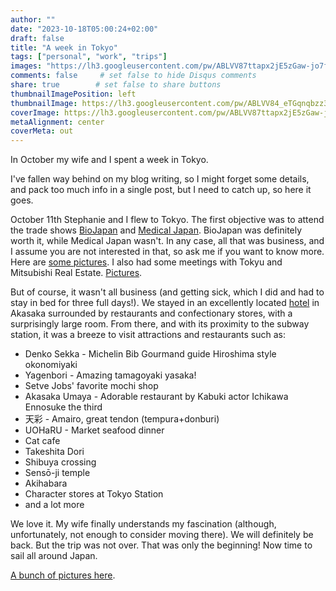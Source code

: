 ```yaml
---
author: ""
date: "2023-10-18T05:00:24+02:00"
draft: false
title: "A week in Tokyo"
tags: ["personal", "work", "trips"]
images: "https://lh3.googleusercontent.com/pw/ABLVV87ttapx2jE5zGaw-jo7fcnnjHJOB9wOtW40pESrzkTtRVcVjV38HqnTN8l59Rhc46Ua0Z6MJbm29dXbiuLpiNG3pS6hbEk2tNIvGBvfBBkvzLkCEHAt=w2400"
comments: false     # set false to hide Disqus comments
share: true        # set false to share buttons
thumbnailImagePosition: left
thumbnailImage: https://lh3.googleusercontent.com/pw/ABLVV84_eTGqnqbzz3blT6GRhSLzntn9HADT567HihmOK8TOCDCnk-R98TMMj46edGbo07gYMiT1rc4dy_nTdADt_lURovaonp1J2--ilJIxclrrupKL9Eh5=w2400
coverImage: https://lh3.googleusercontent.com/pw/ABLVV87ttapx2jE5zGaw-jo7fcnnjHJOB9wOtW40pESrzkTtRVcVjV38HqnTN8l59Rhc46Ua0Z6MJbm29dXbiuLpiNG3pS6hbEk2tNIvGBvfBBkvzLkCEHAt=w2400
metaAlignment: center
coverMeta: out
---
```


In October my wife and I spent a week in Tokyo.

<!--more-->

I've fallen way behind on my blog writing, so I might forget some details, and pack too much info in a single post, but I need to catch up, so here it goes.

October 11th Stephanie and I flew to Tokyo. The first objective was to attend the trade shows [BioJapan](https://jcd-expo.jp/en/outline.html) and [Medical Japan](https://www.medical-jpn.jp/tokyo/en-gb.html). BioJapan was definitely worth it, while Medical Japan wasn't. In any case, all that was business, and I assume you are not interested in that, so ask me if you want to know more. Here are [some pictures](https://photos.app.goo.gl/hDpncVoH1Vu4e3A2A). I also had some meetings with Tokyu and Mitsubishi Real Estate. [Pictures](https://photos.app.goo.gl/TbrJDec7tFjRiY1L9).

But of course, it wasn't all business (and getting sick, which I did and had to stay in bed for three full days!). We stayed in an excellently located [hotel](https://www.centurion-hotel.com/cl-akasaka/) in Akasaka surrounded by restaurants and confectionary stores, with a surprisingly large room. From there, and with its proximity to the subway station, it was a breeze to visit attractions and restaurants such as:
* Denko Sekka - Michelin Bib Gourmand guide Hiroshima style okonomiyaki 
* Yagenbori - Amazing tamagoyaki yasaka!
* Setve Jobs' favorite mochi shop
* Akasaka Umaya - Adorable restaurant by Kabuki actor Ichikawa Ennosuke the third 
* 天彩 - Amairo, great tendon (tempura+donburi)
* UOHaRU - Market seafood dinner
* Cat cafe
* Takeshita Dori
* Shibuya crossing
* Sensō-ji temple
* Akihabara
* Character stores at Tokyo Station
* and a lot more

We love it. My wife finally understands my fascination (although, unfortunately, not enough to consider moving there). We will definitely be back. But the trip was not over. That was only the beginning! Now time to sail all around Japan.

[A bunch of pictures here](https://photos.app.goo.gl/ifYhUiVip44kA7bs8).